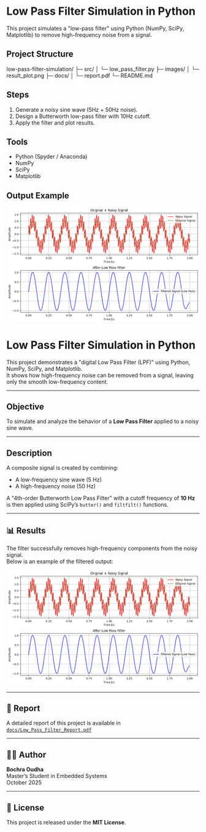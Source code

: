 # Low Pass Filter Simulation in Python

This project simulates a "low-pass filter" using Python (NumPy, SciPy, Matplotlib) to remove high-frequency noise from a signal.

## Project Structure
  

low-pass-filter-simulation/
├─ src/
│ └─ low_pass_filter.py
├─ images/
│ └─ result_plot.png
├─ docs/
│ └─ report.pdf
└─ README.md


## Steps
1. Generate a noisy sine wave (5Hz + 50Hz noise).
2. Design a Butterworth low-pass filter with 10Hz cutoff.
3. Apply the filter and plot results.

## Tools
- Python (Spyder / Anaconda)
- NumPy
- SciPy
- Matplotlib

## Output Example
![Filtered Signal](images/result_plot.png)

    



#  Low Pass Filter Simulation in Python

This project demonstrates a "digital Low Pass Filter (LPF)" using Python, NumPy, SciPy, and Matplotlib.  
It shows how high-frequency noise can be removed from a signal, leaving only the smooth low-frequency content.

---

##  Objective
To simulate and analyze the behavior of a **Low Pass Filter** applied to a noisy sine wave.

---

##  Description
A composite signal is created by combining:
- A low-frequency sine wave (5 Hz)
- A high-frequency noise (50 Hz)

A "4th-order Butterworth Low Pass Filter" with a cutoff frequency of **10 Hz** is then applied using SciPy’s `butter()` and `filtfilt()` functions.

---

## 📊 Results
The filter successfully removes high-frequency components from the noisy signal.  
Below is an example of the filtered output:

![Filtered Signal](images/result_plot.png)

---

## 🧾 Report
A detailed report of this project is available in  
[`docs/Low_Pass_Filter_Report.pdf`](docs/Low_Pass_Filter_Report.pdf)

---

## 👩‍💻 Author
**Bochra Oudha**  
Master’s Student in Embedded Systems  
October 2025

---

## 📜 License
This project is released under the **MIT License**.


